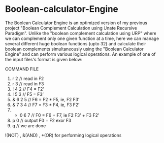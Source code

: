 # Boolean-calculator-Engine
The Boolean Calculator Engine is an optimized version of my previous project "Boolean Complement Calculation using Unate Recursive Paradigm". Unlike the "boolean complement calculation using URP" where we can complement only one given function at a time, here we can manage several different huge boolean functions (upto 32) and calculate their boolean complements simultaneously using the "Boolean Calculator Engine" and can perform various logical operations. An example of one of the input files's format is given below:

COMMAND FILE
1. r 2 // read in F2
2. r 3 // read in F3
3. ! 4 2 // F4 = F2’
4. ! 5 3 // F5 = F3’
5. & 6 2 5 // F6 = F2 * F5, ie, F2 F3’
6. & 7 3 4 // F7 = F3 * F4, ie, F3 F2’
7. + 0 6 7 // F0 = F6 + F7, ie F2 F3’ + F3 F2’
8. p 0 // output F0 = F2 exor F3
9. q // we are done

!(NOT) , &(AND) , +(OR) for performing logical operations



